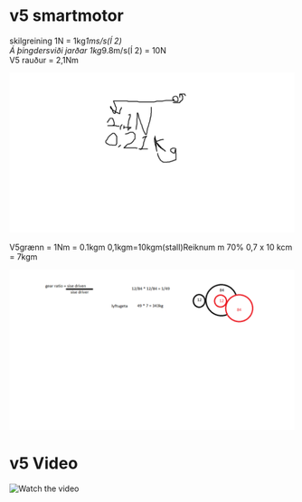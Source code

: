 <h1>v5 smartmotor</h1>



skilgreining 1N = 1kg*1ms/s(Í 2) <br>
Á þingdersviði jarðar 1kg*9.8m/s(Í 2) = 10N<br>
V5 rauður = 2,1Nm<br>

![mynd](https://github.com/gitmaus1/v-lmenni-II/blob/main/Verkefni%202/Untitled.png)

V5grænn = 1Nm = 0.1kgm
0,1kgm=10kgm(stall)Reiknum m 70% 0,7 x 10 kcm = 7kgm


![mynd](https://github.com/gitmaus1/v-lmenni-II/blob/main/Verkefni%202/Untitled2.png)

<h1>v5 Video  </h1>

![Watch the video](https://youtu.be/vt5fpE0bzSY)

